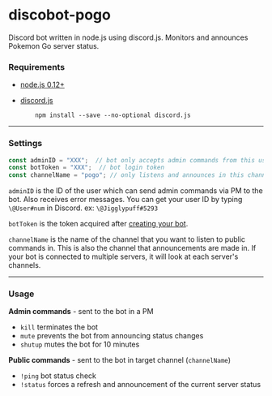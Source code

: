 # discobot-pogo
Discord bot written in node.js using discord.js. Monitors and announces Pokemon Go server status.

### Requirements

* [node.js 0.12+](http://nodejs.org)

* [discord.js](http://github.com/hydrabolt/discord.js)

          npm install --save --no-optional discord.js

---

### Settings
```js
const adminID = "XXX";  // bot only accepts admin commands from this user ID
const botToken = "XXX";	 // bot login token
const channelName = "pogo";	// only listens and announces in this channel (on all connected servers)
```

`adminID` is the ID of the user which can send admin commands via PM to the bot. Also receives error messages. You can get your user ID by typing `\@User#num` in Discord. ex: `\@Jigglypuff#5293`

`botToken` is the token acquired after [creating your bot](https://discordapp.com/developers/applications/me).

`channelName` is the name of the channel that you want to listen to public commands in. This is also the channel that announcements are made in. If your bot is connected to multiple servers, it will look at each server's channels.

---

### Usage

**Admin commands** - sent to the bot in a PM

* `kill` terminates the bot
* `mute` prevents the bot from announcing status changes
* `shutup` mutes the bot for 10 minutes


**Public commands** - sent to the bot in target channel (`channelName`)

* `!ping` bot status check
* `!status` forces a refresh and announcement of the current server status
